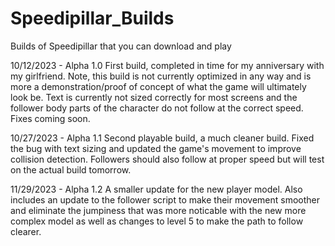 # Speedipillar_Builds
Builds of Speedipillar that you can download and play

10/12/2023 - Alpha 1.0 First build, completed in time for my anniversary with my girlfriend. Note, this build is not currently optimized in any way and is more a demonstration/proof of concept of what the game will ultimately look be. Text is currently not sized correctly for most screens and the follower body parts of the character do not follow at the correct speed. Fixes coming soon.

10/27/2023 - Alpha 1.1 Second playable build, a much cleaner build. Fixed the bug with text sizing and updated the game's movement to improve collision detection. Followers should also follow at proper speed but will test on the actual build tomorrow. 

11/29/2023 - Alpha 1.2 A smaller update for the new player model. Also includes an update to the follower script to make their movement smoother and eliminate the jumpiness that was more noticable with the new more complex model as well as changes to level 5 to make the path to follow clearer.